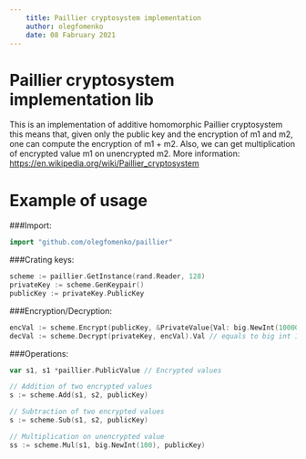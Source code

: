 ```yaml
---
    title: Paillier cryptosystem implementation
    author: olegfomenko 
    date: 08 Fabruary 2021 
---
```


# Paillier cryptosystem implementation lib
This is an implementation of additive homomorphic Paillier cryptosystem this means that, given only the public key and the encryption of m1 and m2, one can compute the encryption of m1 + m2.
Also, we can get multiplication of encrypted value m1 on unencrypted m2. More information: https://en.wikipedia.org/wiki/Paillier_cryptosystem 

# Example of usage

###Import:
```go
import "github.com/olegfomenko/paillier"
```

###Crating keys:
```go
scheme := paillier.GetInstance(rand.Reader, 128)
privateKey := scheme.GenKeypair()
publicKey := privateKey.PublicKey
```

###Encryption/Decryption:
```go
encVal := scheme.Encrypt(publicKey, &PrivateValue{Val: big.NewInt(10000)})
decVal := scheme.Decrypt(privateKey, encVal).Val // equals to big int 10000
```

###Operations:
```go
var s1, s1 *paillier.PublicValue // Encrypted values

// Addition of two encrypted values
s := scheme.Add(s1, s2, publicKey)

// Subtraction of two encrypted values
s := scheme.Sub(s1, s2, publicKey)

// Multiplication on unencrypted value
ss := scheme.Mul(s1, big.NewInt(100), publicKey)
```

